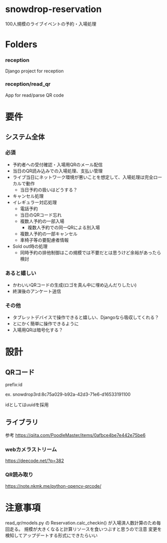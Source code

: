 # snowdrop-reservation
100人規模のライブイベントの予約・入場処理

# Folders
### reception
Django project for reception
### reception/read_qr
App for read/parse QR code

# 要件
## システム全体
### 必須
- 予約者への受付確認・入場用QRのメール配信
- 当日のQR読み込みでの入場処理、支払い管理
- ライブ当日にネットワーク環境が悪いことを想定して、入場処理は完全ローカルで動作
    - 当日予約の扱いはどうする？
- キャンセル処理
- イレギュラー対応処理
    - 電話予約
    - 当日のQRコード忘れ
    - 複数人予約の一部入場
        - 複数人予約での同一QRによる別入場
    - 複数人予約の一部キャンセル
    - 車椅子等の要配慮者情報
- Sold out時の処理
    - 同時予約の排他制御はこの規模では不要だとは思うけど余裕があったら検討

### あると嬉しい
- かわいいQRコードの生成(ロゴを真ん中に埋め込んだりしたい)
- 終演後のアンケート送信

### その他
- タブレットデバイスで操作できると嬉しい、Djangoなら吸収してくれる？
- とにかく簡単に操作できるように
- 入場用QRは暗号化する？

# 設計
## QRコード
prefix:id

ex. snowdrop3rd:8c75a029-b92a-42d3-71e6-d16533191100

idとしてはuuidを採用

## ライブラリ
参考
https://qiita.com/PoodleMaster/items/0afbce4be7e442e75be6

### webカメラストリーム
https://deecode.net/?p=382

### QR読み取り
https://note.nkmk.me/python-opencv-qrcode/

# 注意事項
read_qr/models.py の Reservation.calc_checkin() が入場済人数計算のため毎回走る。
規模が大きくなると計算リソースを食いつぶすと思うので注意
変更を検知してアップデートする形式にできたらいい
